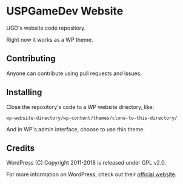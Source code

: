 
# USPGameDev Website
UGD's website code repository.

Right now it works as a WP theme.

## Contributing
Anyone can contribute using pull requests and issues.

## Installing
Close the repository's code to a WP website directory, like:
```
wp-website-directory/wp-content/themes/clone-to-this-directory/
```
And in WP's admin interface, choose to use this theme.

## Credits
WordPress (C) Copyright 2011-2018 is released under GPL v2.0.

For more information on WordPress, check out their [official website][wp-website].

[wp-website]:https://wordpress.org/
